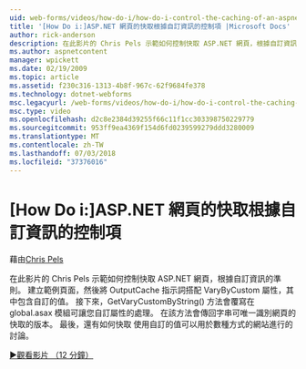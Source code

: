 ```yaml
---
uid: web-forms/videos/how-do-i/how-do-i-control-the-caching-of-an-aspnet-page-based-upon-custom-information
title: '[How Do i:]ASP.NET 網頁的快取根據自訂資訊的控制項 |Microsoft Docs'
author: rick-anderson
description: 在此影片的 Chris Pels 示範如何控制快取 ASP.NET 網頁，根據自訂資訊的準則。 建立範例頁面並再 O...
ms.author: aspnetcontent
manager: wpickett
ms.date: 02/19/2009
ms.topic: article
ms.assetid: f230c316-1313-4b8f-967c-62f9684fe378
ms.technology: dotnet-webforms
msc.legacyurl: /web-forms/videos/how-do-i/how-do-i-control-the-caching-of-an-aspnet-page-based-upon-custom-information
msc.type: video
ms.openlocfilehash: d2c8e2384d39255f66c11f1cc303398750229779
ms.sourcegitcommit: 953ff9ea4369f154d6fd0239599279ddd3280009
ms.translationtype: MT
ms.contentlocale: zh-TW
ms.lasthandoff: 07/03/2018
ms.locfileid: "37376016"
---
```

<a name="how-do-i-control-the-caching-of-an-aspnet-page-based-upon-custom-information"></a>[How Do i:]ASP.NET 網頁的快取根據自訂資訊的控制項
====================
藉由[Chris Pels](https://twitter.com/chrispels)

在此影片的 Chris Pels 示範如何控制快取 ASP.NET 網頁，根據自訂資訊的準則。 建立範例頁面，然後將 OutputCache 指示詞搭配 VaryByCustom 屬性，其中包含自訂的值。 接下來，GetVaryCustomByString() 方法會覆寫在 global.asax 模組可讓您自訂屬性的處理。 在該方法會傳回字串可唯一識別網頁的快取的版本。 最後，還有如何快取 使用自訂的值可以用於數種方式的網站進行的討論。

[&#9654;觀看影片 （12 分鐘）](https://channel9.msdn.com/Blogs/ASP-NET-Site-Videos/how-do-i-control-the-caching-of-an-aspnet-page-based-upon-custom-information)
